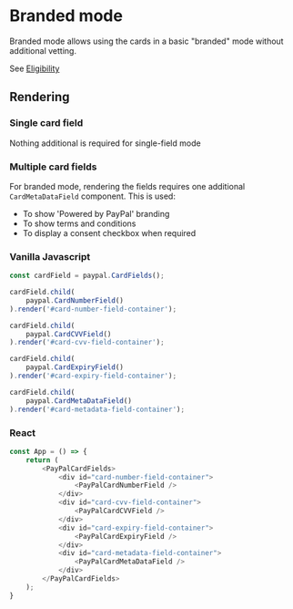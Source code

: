 # Branded mode

Branded mode allows using the cards in a basic "branded" mode without additional vetting.

See [Eligibility]('./eligibility.md')

## Rendering

### Single card field

Nothing additional is required for single-field mode

### Multiple card fields

For branded mode, rendering the fields requires one additional `CardMetaDataField` component. This is used:

- To show 'Powered by PayPal' branding
- To show terms and conditions
- To display a consent checkbox when required

### Vanilla Javascript

```javascript
const cardField = paypal.CardFields();

cardField.child(
    paypal.CardNumberField()
).render('#card-number-field-container');

cardField.child(
    paypal.CardCVVField()
).render('#card-cvv-field-container');

cardField.child(
    paypal.CardExpiryField()
).render('#card-expiry-field-container');

cardField.child(
    paypal.CardMetaDataField()
).render('#card-metadata-field-container');
```

### React

```javascript
const App = () => {
    return (
        <PayPalCardFields>
            <div id="card-number-field-container">
                <PayPalCardNumberField />
            </div>
            <div id="card-cvv-field-container">
                <PayPalCardCVVField />
            </div>
            <div id="card-expiry-field-container">
                <PayPalCardExpiryField />
            </div>
            <div id="card-metadata-field-container">
                <PayPalCardMetaDataField />
            </div>
        </PayPalCardFields>
    );
}
```
